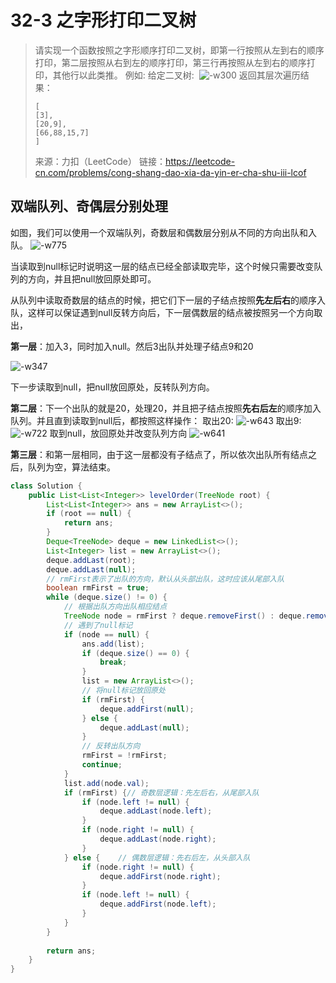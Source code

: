 # 32-3 之字形打印二叉树

> 请实现一个函数按照之字形顺序打印二叉树，即第一行按照从左到右的顺序打印，第二层按照从右到左的顺序打印，第三行再按照从左到右的顺序打印，其他行以此类推。
> 例如:
> 给定二叉树: 
> ![-w300](http://img.longzhuang.top/20200716161802.jpg)
> 返回其层次遍历结果：
>
> ```
> [
> [3],
> [20,9],
> [66,88,15,7]
> ]
> ```
> 来源：力扣（LeetCode）
> 链接：https://leetcode-cn.com/problems/cong-shang-dao-xia-da-yin-er-cha-shu-iii-lcof

## 双端队列、奇偶层分别处理

如图，我们可以使用一个双端队列，奇数层和偶数层分别从不同的方向出队和入队。
![-w775](http://img.longzhuang.top/20200716161825.jpg)

当读取到null标记时说明这一层的结点已经全部读取完毕，这个时候只需要改变队列的方向，并且把null放回原处即可。

从队列中读取奇数层的结点的时候，把它们下一层的子结点按照**先左后右**的顺序入队，这样可以保证遇到null反转方向后，下一层偶数层的结点被按照另一个方向取出，

**第一层**：加入3，同时加入null。然后3出队并处理子结点9和20

![-w347](http://img.longzhuang.top/20200716161826.jpg)

下一步读取到null，把null放回原处，反转队列方向。

**第二层**：下一个出队的就是20，处理20，并且把子结点按照**先右后左**的顺序加入队列。并且直到读取到null后，都按照这样操作：
取出20:
![-w643](http://img.longzhuang.top/20200716161827.jpg)
取出9:
![-w722](http://img.longzhuang.top/20200716161828.jpg)
取到null，放回原处并改变队列方向
![-w641](http://img.longzhuang.top/20200716161829.jpg)

**第三层**：和第一层相同，由于这一层都没有子结点了，所以依次出队所有结点之后，队列为空，算法结束。

```java
class Solution {
    public List<List<Integer>> levelOrder(TreeNode root) {
        List<List<Integer>> ans = new ArrayList<>();
        if (root == null) {
            return ans;
        }
        Deque<TreeNode> deque = new LinkedList<>();
        List<Integer> list = new ArrayList<>();
        deque.addLast(root);
        deque.addLast(null);
        // rmFirst表示了出队的方向，默认从头部出队，这时应该从尾部入队
        boolean rmFirst = true;
        while (deque.size() != 0) {
            // 根据出队方向出队相应结点
            TreeNode node = rmFirst ? deque.removeFirst() : deque.removeLast();
            // 遇到了null标记
            if (node == null) {
                ans.add(list);
                if (deque.size() == 0) {
                    break;
                }
                list = new ArrayList<>();
                // 将null标记放回原处
                if (rmFirst) {
                    deque.addFirst(null);
                } else {
                    deque.addLast(null);
                }
                // 反转出队方向
                rmFirst = !rmFirst;
                continue;
            }
            list.add(node.val);
            if (rmFirst) {// 奇数层逻辑：先左后右，从尾部入队
                if (node.left != null) {
                    deque.addLast(node.left);
                }
                if (node.right != null) {
                    deque.addLast(node.right);
                }
            } else {    // 偶数层逻辑：先右后左，从头部入队
                if (node.right != null) {
                    deque.addFirst(node.right);
                }
                if (node.left != null) {
                    deque.addFirst(node.left);
                }
            }
        }
        
        return ans;
    }
}
```